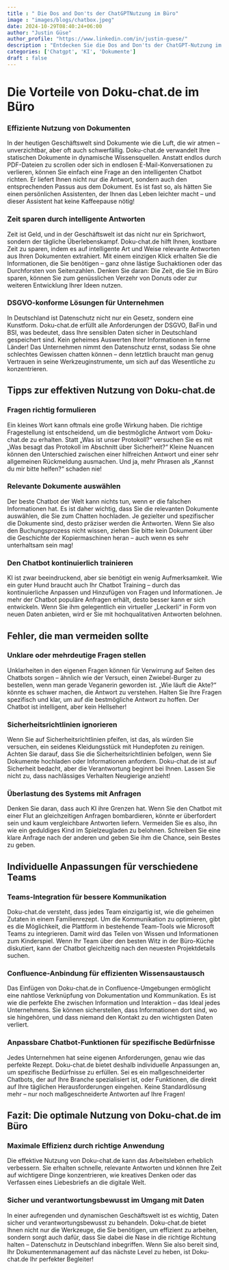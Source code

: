 ```yaml
---
title : " Die Dos and Don'ts der ChatGPTNutzung im Büro"
image : "images/blogs/chatbox.jpeg"
date: 2024-10-29T08:40:24+06:00
author: "Justin Güse"
author_profile: "https://www.linkedin.com/in/justin-guese/"
description : "Entdecken Sie die Dos and Don'ts der ChatGPT-Nutzung im Büro. Optimieren Sie Ihre Kommunikation und Produktivität, während Sie Risiken und Fehler vermeiden."
categories: ['Chatgpt', 'KI', 'Dokumente']
draft : false
---
```


# Die Vorteile von Doku-chat.de im Büro

### Effiziente Nutzung von Dokumenten

In der heutigen Geschäftswelt sind Dokumente wie die Luft, die wir atmen – unverzichtbar, aber oft auch schwerfällig. Doku-chat.de verwandelt Ihre statischen Dokumente in dynamische Wissensquellen. Anstatt endlos durch PDF-Dateien zu scrollen oder sich in endlosen E-Mail-Konversationen zu verlieren, können Sie einfach eine Frage an den intelligenten Chatbot richten. Er liefert Ihnen nicht nur die Antwort, sondern auch den entsprechenden Passus aus dem Dokument. Es ist fast so, als hätten Sie einen persönlichen Assistenten, der Ihnen das Leben leichter macht – und dieser Assistent hat keine Kaffeepause nötig!

### Zeit sparen durch intelligente Antworten

Zeit ist Geld, und in der Geschäftswelt ist das nicht nur ein Sprichwort, sondern der tägliche Überlebenskampf. Doku-chat.de hilft Ihnen, kostbare Zeit zu sparen, indem es auf intelligente Art und Weise relevante Antworten aus Ihren Dokumenten extrahiert. Mit einem einzigen Klick erhalten Sie die Informationen, die Sie benötigen – ganz ohne lästige Suchaktionen oder das Durchforsten von Seitenzahlen. Denken Sie daran: Die Zeit, die Sie im Büro sparen, können Sie zum genüsslichen Verzehr von Donuts oder zur weiteren Entwicklung Ihrer Ideen nutzen.

### DSGVO-konforme Lösungen für Unternehmen

In Deutschland ist Datenschutz nicht nur ein Gesetz, sondern eine Kunstform. Doku-chat.de erfüllt alle Anforderungen der DSGVO, BaFin und BSI, was bedeutet, dass Ihre sensiblen Daten sicher in Deutschland gespeichert sind. Kein geheimes Auswerten Ihrer Informationen in ferne Länder! Das Unternehmen nimmt den Datenschutz ernst, sodass Sie ohne schlechtes Gewissen chatten können – denn letztlich braucht man genug Vertrauen in seine Werkzeuginstrumente, um sich auf das Wesentliche zu konzentrieren.

## Tipps zur effektiven Nutzung von Doku-chat.de

### Fragen richtig formulieren

Ein kleines Wort kann oftmals eine große Wirkung haben. Die richtige Fragestellung ist entscheidend, um die bestmögliche Antwort vom Doku-chat.de zu erhalten. Statt „Was ist unser Protokoll?“ versuchen Sie es mit „Was besagt das Protokoll im Abschnitt über Sicherheit?“ Kleine Nuancen können den Unterschied zwischen einer hilfreichen Antwort und einer sehr allgemeinen Rückmeldung ausmachen. Und ja, mehr Phrasen als „Kannst du mir bitte helfen?“ schaden nie!

### Relevante Dokumente auswählen

Der beste Chatbot der Welt kann nichts tun, wenn er die falschen Informationen hat. Es ist daher wichtig, dass Sie die relevanten Dokumente auswählen, die Sie zum Chatten hochladen. Je gezielter und spezifischer die Dokumente sind, desto präziser werden die Antworten. Wenn Sie also den Buchungsprozess nicht wissen, ziehen Sie bitte kein Dokument über die Geschichte der Kopiermaschinen heran – auch wenn es sehr unterhaltsam sein mag!

### Den Chatbot kontinuierlich trainieren

KI ist zwar beeindruckend, aber sie benötigt ein wenig Aufmerksamkeit. Wie ein guter Hund braucht auch Ihr Chatbot Training – durch das kontinuierliche Anpassen und Hinzufügen von Fragen und Informationen. Je mehr der Chatbot populäre Anfragen erhält, desto besser kann er sich entwickeln. Wenn Sie ihm gelegentlich ein virtueller „Leckerli“ in Form von neuen Daten anbieten, wird er Sie mit hochqualitativen Antworten belohnen.

## Fehler, die man vermeiden sollte

### Unklare oder mehrdeutige Fragen stellen

Unklarheiten in den eigenen Fragen können für Verwirrung auf Seiten des Chatbots sorgen – ähnlich wie der Versuch, einen Zwiebel-Burger zu bestellen, wenn man gerade Veganerin geworden ist. „Wie läuft die Akte?“ könnte es schwer machen, die Antwort zu verstehen. Halten Sie Ihre Fragen spezifisch und klar, um auf die bestmögliche Antwort zu hoffen. Der Chatbot ist intelligent, aber kein Hellseher!

### Sicherheitsrichtlinien ignorieren

Wenn Sie auf Sicherheitsrichtlinien pfeifen, ist das, als würden Sie versuchen, ein seidenes Kleidungsstück mit Hundepfoten zu reinigen. Achten Sie darauf, dass Sie die Sicherheitsrichtlinien befolgen, wenn Sie Dokumente hochladen oder Informationen anfordern. Doku-chat.de ist auf Sicherheit bedacht, aber die Verantwortung beginnt bei Ihnen. Lassen Sie nicht zu, dass nachlässiges Verhalten Neugierige anzieht!

### Überlastung des Systems mit Anfragen

Denken Sie daran, dass auch KI ihre Grenzen hat. Wenn Sie den Chatbot mit einer Flut an gleichzeitigen Anfragen bombardieren, könnte er überfordert sein und kaum vergleichbare Antworten liefern. Vermeiden Sie es also, ihn wie ein geduldiges Kind im Spielzeugladen zu belohnen. Schreiben Sie eine klare Anfrage nach der anderen und geben Sie ihm die Chance, sein Bestes zu geben.

## Individuelle Anpassungen für verschiedene Teams

### Teams-Integration für bessere Kommunikation

Doku-chat.de versteht, dass jedes Team einzigartig ist, wie die geheimen Zutaten in einem Familienrezept. Um die Kommunikation zu optimieren, gibt es die Möglichkeit, die Plattform in bestehende Team-Tools wie Microsoft Teams zu integrieren. Damit wird das Teilen von Wissen und Informationen zum Kinderspiel. Wenn Ihr Team über den besten Witz in der Büro-Küche diskutiert, kann der Chatbot gleichzeitig nach den neuesten Projektdetails suchen.

### Confluence-Anbindung für effizienten Wissensaustausch

Das Einfügen von Doku-chat.de in Confluence-Umgebungen ermöglicht eine nahtlose Verknüpfung von Dokumentation und Kommunikation. Es ist wie die perfekte Ehe zwischen Information und Interaktion – das Ideal jedes Unternehmens. Sie können sicherstellen, dass Informationen dort sind, wo sie hingehören, und dass niemand den Kontakt zu den wichtigsten Daten verliert.

### Anpassbare Chatbot-Funktionen für spezifische Bedürfnisse

Jedes Unternehmen hat seine eigenen Anforderungen, genau wie das perfekte Rezept. Doku-chat.de bietet deshalb individuelle Anpassungen an, um spezifische Bedürfnisse zu erfüllen. Sei es ein maßgeschneiderter Chatbots, der auf Ihre Branche spezialisiert ist, oder Funktionen, die direkt auf Ihre täglichen Herausforderungen eingehen. Keine Standardlösung mehr – nur noch maßgeschneiderte Antworten auf Ihre Fragen!

## Fazit: Die optimale Nutzung von Doku-chat.de im Büro

### Maximale Effizienz durch richtige Anwendung

Die effektive Nutzung von Doku-chat.de kann das Arbeitsleben erheblich verbessern. Sie erhalten schnelle, relevante Antworten und können Ihre Zeit auf wichtigere Dinge konzentrieren, wie kreatives Denken oder das Verfassen eines Liebesbriefs an die digitale Welt. 

### Sicher und verantwortungsbewusst im Umgang mit Daten

In einer aufregenden und dynamischen Geschäftswelt ist es wichtig, Daten sicher und verantwortungsbewusst zu behandeln. Doku-chat.de bietet Ihnen nicht nur die Werkzeuge, die Sie benötigen, um effizient zu arbeiten, sondern sorgt auch dafür, dass Sie dabei die Nase in die richtige Richtung halten – Datenschutz in Deutschland inbegriffen. Wenn Sie also bereit sind, Ihr Dokumentenmanagement auf das nächste Level zu heben, ist Doku-chat.de Ihr perfekter Begleiter!